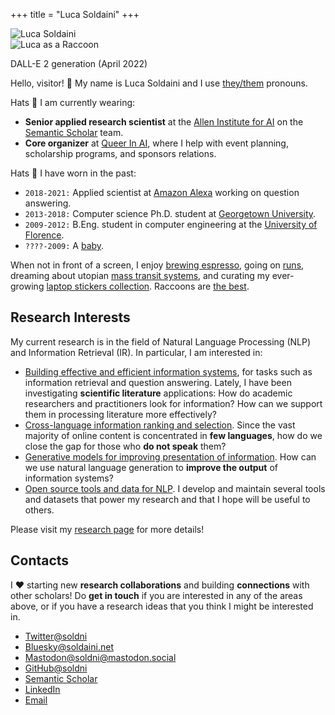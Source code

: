 +++
title = "Luca Soldaini"
+++

<div id="avatar-container">
    <div id="front-avatar">
        <img src="/me.webp" alt="Luca Soldaini" title="Portrait of Luca; they have pink hair parted to one side, with undercut. They are wearing an hawaiian shirt." class="avatar">
    </div>
    <div id="back-avatar">
        <img src="/alt.webp" alt="Luca as a Raccoon" title="DALL•E (April 2022) generated image for the following prompt: 'oil painting of a raccoon with a tophat and monocle with a slice of fancy pizza.' Luca uses this image for theirs work account" class="avatar">
        <p class="tiny-text center">DALL-E 2 generation (April 2022)</a></p>
    </div>
</div>

Hello, visitor! 👋 My name is Luca Soldaini and I use [they/them](https://pronoun.is/they/them) pronouns.

<div id='about-me'>

Hats <span aria-hidden="true">👒</span> I am currently wearing:

- **Senior applied research scientist** at the [Allen Institute for AI][6] on the [Semantic Scholar][7] team.
- **Core organizer** at [Queer In AI][5], where I help with event planning, scholarship programs, and sponsors relations.

Hats <span aria-hidden="true">🧢</span> I have worn in the past:

- `2018-2021:` Applied scientist at [Amazon Alexa][1] working on question answering.
- `2013-2018:` Computer science Ph.D. student at [Georgetown University][4].
- `2009-2012:` B.Eng. student in computer engineering at the [University of Florence][3].
- `????-2009:` A [baby][12].

When not in front of a screen, I enjoy [brewing espresso][9], going on [runs][8], dreaming about utopian [mass transit systems][10], and curating my ever-growing [laptop stickers collection][11].
Raccoons are [the best][13].

</div>
<div id='research-summary'>

## Research Interests

My current research is in the field of Natural Language Processing (NLP) and Information Retrieval (IR).
In particular, I am interested in:

- [Building effective and efficient information systems](/research#eff-info-sys), for tasks such as information retrieval and question answering. Lately, I have been investigating **scientific literature** applications: How do academic researchers and practitioners look for information? How can we support them in processing literature more effectively?
- [Cross-language information ranking and selection](/research#cross-lang). Since the vast majority of online content is concentrated in **few languages**, how do we close the gap for those who **do not speak** them?
- [Generative models for improving presentation of information](/research#generation). How can we use natural language generation to **improve the output** of information systems?
- [Open source tools and data for NLP](/research#oss-nlp). I develop and maintain several tools and datasets that power my research and that I hope will be useful to others.

Please visit my [research page](/research) for more details!

</div>

<div id='contacts'>

## Contacts

I <span aria-label="love">❤</span> starting new **research collaborations** and building **connections** with other scholars!
Do **get in touch** if you are interested in any of the areas above, or if you have a research ideas that you think I might be interested in.

<ul class="fa-ul">
      <li><span class="fa-li"><i aria-hidden="true" class="fab fa-twitter"></i></span><a href="https://twitter.com/soldni">Twitter<span class="username-link" aria-hidden="true">@soldni</code></a></li>
      <li><span class="fa-li"><i aria-hidden="true" class="fas fa-cloud"></i></span><a href="https://bsky.app/profile/soldaini.net">Bluesky<span class="username-link" aria-hidden="true">@soldaini.net</code></a></li>
      <li><span class="fa-li"><i aria-hidden="true" class="fa-brands fa-mastodon"></i></span><a rel="me" href="https://mastodon.social/@soldni">Mastodon<span class="username-link" aria-hidden="true">@soldni@mastodon.social</code></a></li>
      <li><span class="fa-li"><i aria-hidden="true" class="fab fa-github"></i></span><a href="https://github.com/soldni">GitHub<span class="username-link" aria-hidden="true">@soldni</code></a></li>
      <li><span class="fa-li"><i aria-hidden="true" class="fas fa-graduation-cap"></i></span><a href="https://www.semanticscholar.org/author/Luca-Soldaini/3328733">Semantic Scholar</a></li>
      <li><span class="fa-li"><i aria-hidden="true" class="fab fa-linkedin"></i></span><a href="https://www.linkedin.com/in/soldni">LinkedIn</a></li>
      <li><span class="fa-li"><i aria-hidden="true" class="fas fa-paper-plane"></i></span><a href="mailto:luca@soldaini.net">Email</a></li>
</ul>

</div>

[1]: https://www.amazon.science/author/luca-soldaini
[2]: https://www.google.com/maps/place/Manhattan+Beach,+CA+90266/
[3]: https://www.ing-inl.unifi.it
[4]: https://cs.georgetown.edu/
[5]: http://queerinai.org/
[6]: https://allenai.org
[7]: https://research.semanticscholar.org
[8]: https://twitter.com/soldni/status/708678097483276289
[9]: https://twitter.com/soldni/status/1541146251537698816
[10]: /transit.webp
[11]: /laptop.webp
[12]: https://twitter.com/soldni/status/1444411540480749569
[13]: https://twitter.com/soldni/status/1437451814249517056
[14]: http://hdl.handle.net/10822/1050758
[15]: https://web.archive.org/web/20220922170031/https://www.nytimes.com/2012/03/01/technology/impatient-web-users-flee-slow-loading-sites.html
[16]: https://www.semanticscholar.org/paper/Tracking-Knowledge-Propagation-Across-Wikipedia-Valentim-Comarela/a3907f55ab5e5853351529db8e03e5784a93a368
[17]: https://doi.org/10.18653/v1/2020.acl-main.504
[18]: https://arxiv.org/abs/2201.05767
[19]: https://aclanthology.org/2021.eacl-main.261
[20]: https://arxiv.org/abs/2207.04993
[21]: https://doi.org/10.1007/978-3-030-45442-5_31
[22]: https://arxiv.org/abs/2110.07150
[23]: https://neuclir.github.io/
[24]: https://trec.nist.gov/
[25]: https://github.com/allenai/smashed
[26]: https://pytorch.org/data/beta/index.html
[27]: https://huggingface.co/docs/datasets/
[28]: https://springs.soldaini.net/
[29]: https://github.com/soldni/trouting
[30]: https://github.com/Georgetown-IR-Lab/QuickUMLS
[31]: http://dx.doi.org/10.18653/v1/2021.findings-acl.374
[32]: https://doi.org/10.1145/3366423.3380064
